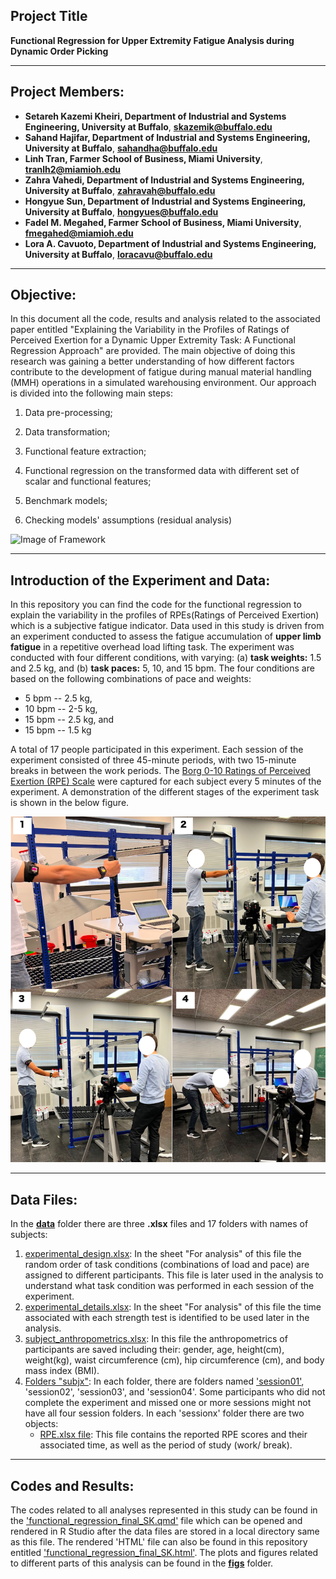 ## Project Title

**Functional Regression for Upper Extremity Fatigue Analysis during Dynamic Order Picking**

--- 

## Project Members:  
- **Setareh Kazemi Kheiri, Department of Industrial and Systems Engineering, University at Buffalo**, **skazemik@buffalo.edu**
- **Sahand Hajifar, Department of Industrial and Systems Engineering, University at Buffalo**, **sahandha@buffalo.edu**
- **Linh Tran, Farmer School of Business, Miami University**, **tranlh2@miamioh.edu**
- **Zahra Vahedi, Department of Industrial and Systems Engineering, University at Buffalo**, **zahravah@buffalo.edu**
- **Hongyue Sun, Department of Industrial and Systems Engineering, University at Buffalo**, **hongyues@buffalo.edu**
- **Fadel M. Megahed, Farmer School of Business, Miami University**, **fmegahed@miamioh.edu**
- **Lora A. Cavuoto, Department of Industrial and Systems Engineering, University at Buffalo**, **loracavu@buffalo.edu**

---
## Objective:

In this document all the code, results and analysis related to the associated paper entitled "Explaining the Variability in the Profiles of Ratings of Perceived Exertion for a Dynamic Upper Extremity Task: A Functional Regression Approach" are provided. The main objective of doing this research was gaining a better understanding of how different factors contribute to the development of fatigue during manual material handling (MMH) operations in a simulated warehousing environment. Our approach is divided into the following main steps:

1.  Data pre-processing;

2.  Data transformation;

3.  Functional feature extraction;

4.  Functional regression on the transformed data with different set of scalar and functional features;

5.  Benchmark models;

6.  Checking models' assumptions (residual analysis)

![Image of Framework](FANOVAFlowchart-Page-1.png)

---
## Introduction of the Experiment and Data:
In this repository you can find the code for the functional regression to explain the variability in the profiles of RPEs(Ratings of Perceived Exertion) which is a subjective fatigue indicator. Data used in this study is driven from an experiment conducted to assess the fatigue accumulation of **upper limb fatigue** in a repetitive overhead load lifting task. The experiment was conducted with four different conditions, with varying: (a) **task weights:** 1.5 and 2.5 kg, and (b) **task paces:** 5, 10, and 15 bpm. The four conditions are based on the following combinations of pace and weights: 

- 5 bpm -- 2.5 kg,   
- 10 bpm -- 2-5 kg,   
- 15 bpm -- 2.5 kg, and   
- 15 bpm -- 1.5 kg 

A total of 17 people participated in this experiment. Each session of the experiment consisted of three 45-minute periods, with two 15-minute breaks in between the work periods. The [Borg 0-10 Ratings of Perceived Exertion (RPE) Scale](https://my.clevelandclinic.org/health/articles/17450-rated-perceived-exertion-rpe-scale) were captured for each subject every 5 minutes of the experiment.  A demonstration of the different stages of the experiment task is shown in the below figure.

![Image of workstation](Simulated-workstation.png)

---
## Data Files: 

In the [**data**](data) folder there are three **.xlsx** files and 17 folders with names of subjects:
   1. [experimental_design.xlsx](data/experimental_design.xlsx): In the sheet "For analysis" of this file the random order of task conditions (combinations of load and pace) are assigned to different participants. This file is later used in the analysis to understand what task condition was performed in each session of the experiment. 
   2. [experimental_details.xlsx](data/experimental_details.xlsx): In the sheet "For analysis" of this file the time associated with each strength test is identified to be used later in the analysis.
   3. [subject_anthropometrics.xlsx](data/subject_anthropometrics.xlsx): In this file the anthropometrics of participants are saved including their: gender, age, height(cm), weight(kg), waist circumference (cm), hip circumference (cm), and body mass index (BMI).
   4. [Folders "subjx"](data/subj01): In each folder, there are folders named ['session01'](data/subj01/session01), 'session02', 'session03', and 'session04'. Some participants who did not complete the experiment and missed one or more sessions might not have all four session folders. In each 'sessionx' folder there are two objects:
      - [RPE.xlsx file](data/subj01/session01/RPE.xlsx): This file contains the reported RPE scores and their associated time, as well as the period of study (work/ break).
  

---
## Codes and Results: 

The codes related to all analyses represented in this study can be found in the ['functional_regression_final_SK.qmd'](functional_regression_final_SK.qmd) file which can be opened and rendered in R Studio after the data files are stored in a local directory same as this file. The rendered 'HTML' file can also be found in this repository entitled ['functional_regression_final_SK.html'](functional__regression_final_SK.html). The plots and figures related to different parts of this analysis can be found in the [**figs**](figs) folder.

